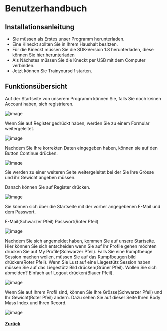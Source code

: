 # Benutzerhandbuch

## Installationsanleitung 

* Sie müssen als Erstes unser Programm herunterladen. 
* Eine Kineckt sollten Sie in Ihrem Haushalt besitzen.
* Für die Kineckt müssen Sie die SDK-Version 1.8 herunterladen, diese können Sie [hier herunterladen](https://www.microsoft.com/en-us/download/details.aspx?id=40278)
* Als Nächstes müssen Sie die Kneckt per USB mit dem Computer verbinden. 
* Jetzt können Sie Trainyourself starten.
## Funktionsübersicht

Auf der Startseite von unserem Programm können Sie, falls Sie noch keinen Account haben, sich registrieren. 

![image](https://cloud.githubusercontent.com/assets/25527030/26146548/d8bab0e8-3af0-11e7-9091-1fe96ae0b312.png)

Wenn Sie auf Register gedrückt haben, werden Sie zu einem Formular weitergeleitet. 

![image](https://cloud.githubusercontent.com/assets/25527030/26146832/dae6692e-3af1-11e7-9b5b-1f5bf25a48c5.png)

Nachdem Sie Ihre korrekten Daten eingegeben haben, können sie auf den Button Continue drücken. 

![image](https://cloud.githubusercontent.com/assets/25527030/26146922/21b22fd2-3af2-11e7-930f-458f97566bf2.png)

Sie werden zu einer weiteren Seite weitergeleitet bei der Sie Ihre Grösse und ihr Gewicht angeben müssen.

Danach können Sie auf Register drücken.

![image](https://cloud.githubusercontent.com/assets/25527030/26147419/cc83de82-3af3-11e7-9e44-2f6fb5a3008f.png)

Sie können sich über die Startseite mit der vorher angegebenen E-Mail und dem Passwort. 

E-Mail(Schwarzer Pfeil) Passwort(Roter Pfeil)

![image](https://cloud.githubusercontent.com/assets/25527030/26150333/45b6b50e-3afe-11e7-9416-89dce568e9d3.png)

Nachdem Sie sich angemeldet haben, kommen Sie auf unsere Startseite.
Hier können Sie sich entscheiden wenn Sie auf Ihr Profile gehen möchten drücken Sie auf My Profile(Schwarzer Pfeil).
Falls Sie eine Rumpfbeuge Session machen wollen, müssen Sie auf das Rumpfbeugen bild drücken(Roter Pfeil).
Wenn Sie Lust auf eine Liegestütz Session haben müssen Sie auf das Liegestütz Bild drücken(Grüner Pfeil).
Wollen Sie sich abmelden? Einfach auf Logout drücken(Blauer Pfeil).

![image](https://cloud.githubusercontent.com/assets/25527030/26151152/bf6d9658-3b01-11e7-9f7f-64a7be1e9775.png)

Wenn Sie auf Ihrem Profil sind, können Sie Ihre Grösse(Schwarzer Pfeil) und Ihr Gewicht(Roter Pfeil) ändern. Dazu sehen Sie auf dieser Seite Ihren Body Mass Index und Ihren Record. 

![image](https://cloud.githubusercontent.com/assets/25527030/26151475/5fc73c52-3b03-11e7-8f45-a6e096f366ed.png)



  #### [Zurück](../README.md)
